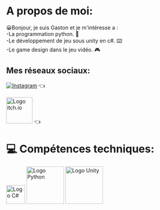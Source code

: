 # A propos de moi:
😀Bonjour, je suis Gaston et je m'intéresse a :<br>
-La programmation python. 🐍<br>
-Le développement de jeu sous unity en c#. ⌨️<br>
-Le game design dans le jeu vidéo. 🎮

## Mes réseaux sociaux:
[![Instagram](https://img.shields.io/badge/Instagram-%23E4405F.svg?logo=Instagram&logoColor=white)](https://instagram.com/tongas_unity) 👈
<br>
<br>
<a href="https://odinseil.itch.io">
  <img src="https://static.itch.io/images/logo-white-new.svg" alt="Logo itch.io" width="70"/></a> 👈
# 💻 Compétences techniques:
<img src="https://upload.wikimedia.org/wikipedia/commons/b/bd/Logo_C_sharp.svg" alt="Logo C#" width="50"/>
<img src="https://www.python.org/static/community_logos/python-logo.png" alt="Logo Python" width="100"/>
<img src="https://www.startpage.com/av/proxy-image?piurl=https%3A%2F%2Flogos-world.net%2Fwp-content%2Fuploads%2F2023%2F01%2FUnity-Emblem.png&sp=1740846837Tfd4e987875ec92f817a70889ce1cfc7f8d3c897a69d82184e2c90e9285073a4d" alt="Logo Unity" width="100"/>
